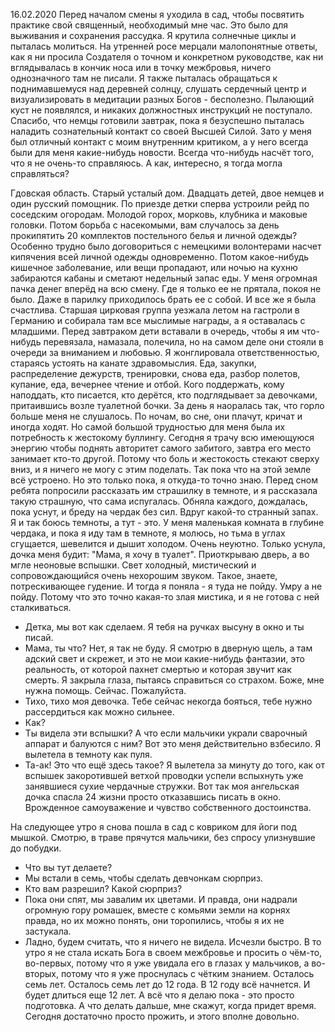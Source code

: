 16.02.2020
Перед началом смены я уходила в сад, чтобы посвятить практике свой священный, необходимый мне час. Это было для выживания и сохранения рассудка.
Я крутила солнечные циклы и пыталась молиться. На утренней росе мерцали малопонятные ответы, как я ни просила Создателя о точном и конкретном руководстве, как ни вглядывалась в кончик носа или в точку межбровья, ничего однозначного там не писали. Я также пыталась обращаться к поднимавшемуся над деревней солнцу, слушать сердечный центр и визуализировать в медитации разных Богов - бесполезно. Пылающий куст не появлялся, и никаких должностных инструкций не поступало.
Спасибо, что немцы готовили завтрак, пока я безуспешно пыталась наладить сознательный контакт со своей Высшей Силой.
Зато у меня был отличный контакт с моим внутренним критиком, а у него всегда были для меня какие-нибудь новости. Всегда что-нибудь насчёт того, что я не очень-то справляюсь.
А как, интересно, я тогда могла справляться?

Гдовская область. Старый усталый дом. Двадцать детей, двое немцев и один русский помощник.
По приезде детки сперва устроили рейд по соседским огородам.
Молодой горох, морковь, клубника и маковые головки. Потом борьба с насекомыми, вам случалось за день прокипятить 20 комплектов постельного белья и личной одежды? Особенно трудно было договориться с немецкими волонтерами насчет кипячения всей личной одежды одновременно.
Потом какое-нибудь кишечное заболевание, или вещи пропадают, или ночью на кухню забираются кабаны и сметают недельный запас еды. У меня огромная пачка денег вперёд на всю смену. Где я только ее не прятала, покоя не было. Даже в парилку приходилось брать ее с собой.
И все же я была счастлива. Старшая цирковая группа уезжала летом на гастроли в Германию и собирала там все мыслимые награды, а я оставалась с младшими.
Перед завтраком дети вставали в очередь, чтобы я им что-нибудь перевязала, намазала, полечила, но на самом деле они стояли в очереди за вниманием и любовью.
Я жонглировала ответственностью, стараясь устоять на канате здравомыслия. Еда, закупки, распределение дежурств, тренировки, снова еда, разбор полетов, купание, еда, вечернее чтение и отбой.
Кого поддержать, кому наподдать, кто писается, кто дерётся, кто подглядывает за девочками, притаившись возле туалетной бочки.
За день я наоралась так, что горло больше меня не слушалось.
По ночам, во сне, они плачут, кричат и иногда ходят.
Но самой большой трудностью для меня была их потребность к жестокому буллингу.
Сегодня я трачу всю имеющуюся энергию чтобы поднять авторитет самого забитого, завтра его место занимает кто-то другой. Потому что боль и жестокость стекают сверху вниз, и я ничего не могу с этим поделать. Так пока что на этой земле всё устроено.
Но это только пока, я откуда-то точно знаю.
Перед сном ребята попросили рассказать им страшилку в темноте, и я рассказала такую страшную, что сама испугалась.
Обняла каждого, дождалась, пока уснут, и бреду на чердак без сил. Вдруг какой-то странный запах. Я и так боюсь темноты, а тут - это. У меня маленькая комната в глубине чердака, и пока я иду там в темноте, я молюсь, но тьма в углах сгущается, шевелится и дышит холодом. Очень неуютно. Только уснула, дочка меня будит: "Мама, я хочу в туалет".
Приоткрываю дверь, а во мгле неоновые вспышки. Свет холодный, мистический и сопровождающийся очень нехорошим звуком. Такое, знаете, потрескивающее гудение.
И тогда я поняла - я туда не пойду.
Умру а не пойду.
Потому что это точно какая-то злая мистика, и я не готова с ней сталкиваться.
- Детка, мы вот как сделаем. Я тебя на ручках высуну в окно и ты писай.
- Мама, ты что? Нет, я так не буду.
Я смотрю в дверную щель, а там адский свет и скрежет, и это не мои какие-нибудь фантазии, это реальность, от которой пахнет смертью и которая звучит как смерть. Я закрыла глаза, пытаясь справиться со страхом.
Боже, мне нужна помощь. Сейчас. Пожалуйста.
- Тихо, тихо моя девочка. Тебе сейчас некогда бояться, тебе нужно рассердиться как можно сильнее.
- Как?
- Ты видела эти вспышки? А что если мальчики украли сварочный аппарат и балуются с ним?
Вот это меня действительно взбесило. Я вылетела в темноту как пуля.
- Та-ак! Это что ещё здесь такое?
Я вылетела за минуту до того, как от вспышек закоротившей ветхой проводки успели вспыхнуть уже занявшиеся сухие чердачные стружки.
Вот так моя ангельская дочка спасла 24 жизни просто отказавшись писать в окно.
Врожденное самоуважение и чувство собственного достоинства.

На следующее утро я снова пошла в сад с ковриком для йоги под мышкой. Смотрю, в траве прячутся мальчики, без спросу улизнувшие до побудки.
- Что вы тут делаете?
- Мы встали в семь, чтобы сделать девчонкам сюрприз.
- Кто вам разрешил? Какой сюрприз?
- Пока они спят, мы завалим их цветами.
И правда, они надрали огромную гору ромашек, вместе с комьями земли на корнях правда, но их можно понять, они торопились, чтобы я их не застукала.
- Ладно, будем считать, что я ничего не видела. Исчезли быстро.
В то утро я не стала искать Бога в своем межбровье и просить о чём-то, во-первых, потому что я уже увидала его в глазах у мальчиков, а во-вторых, потому что я уже проснулась с чётким знанием.
Осталось семь лет.
Осталось семь лет до 12 года.
В 12 году всё начнется.
И будет длиться еще 12 лет.
А всё что я делаю пока - это просто подготовка.
А что делать дальше, мне скажут, когда придет время.
Сегодня достаточно просто прожить, и этого вполне довольно.